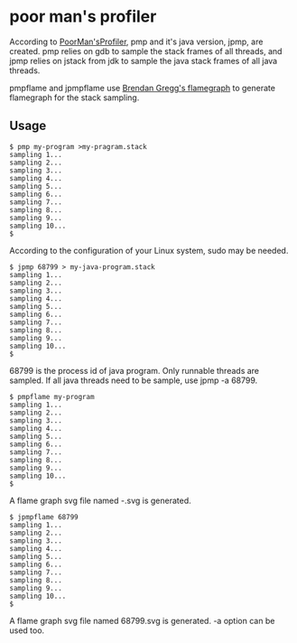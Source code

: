 # poor man's profiler

According to [PoorMan'sProfiler](http://poormansprofiler.org), pmp and it's
java version, jpmp, are created. pmp relies on gdb to sample the stack frames
of all threads, and jpmp relies on jstack from jdk to sample the java stack
frames of all java threads.

pmpflame and jpmpflame use [Brendan Gregg's flamegraph](https://github.com/brendangregg/FlameGraph)
to generate flamegraph for the stack sampling.

## Usage

```
$ pmp my-program >my-pragram.stack
sampling 1...
sampling 2...
sampling 3...
sampling 4...
sampling 5...
sampling 6...
sampling 7...
sampling 8...
sampling 9...
sampling 10...
$ 
```
According to the configuration of your Linux system, sudo may be needed.

```
$ jpmp 68799 > my-java-program.stack
sampling 1...
sampling 2...
sampling 3...
sampling 4...
sampling 5...
sampling 6...
sampling 7...
sampling 8...
sampling 9...
sampling 10...
$ 
```
68799 is the process id of java program. Only runnable threads are sampled. If all
java threads need to be sample, use jpmp -a 68799.

```
$ pmpflame my-program
sampling 1...
sampling 2...
sampling 3...
sampling 4...
sampling 5...
sampling 6...
sampling 7...
sampling 8...
sampling 9...
sampling 10...
$ 
```

A flame graph svg file named <my-program>-<pid>.svg is generated.


```
$ jpmpflame 68799
sampling 1...
sampling 2...
sampling 3...
sampling 4...
sampling 5...
sampling 6...
sampling 7...
sampling 8...
sampling 9...
sampling 10...
$ 
```
A flame graph svg file named 68799.svg is generated. -a option can be used too.

